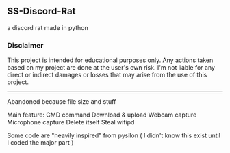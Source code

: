 ## SS-Discord-Rat

a discord rat made in python

### Disclaimer
This project is intended for educational purposes only.
Any actions taken based on my project are done at the user's own risk.
I'm not liable for any direct or indirect damages or losses that may arise from the use of this project.

---

Abandoned because file size and stuff

Main feature:
CMD command
Download & upload
Webcam capture
Microphone capture
Delete itself
Steal wifipd

Some code are "heavily inspired" from pysilon ( I didn't know this exist until I coded the major part )
